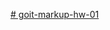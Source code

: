 [# goit-markup-hw-01](https://www.figma.com/file/aYtXTyJCOD6UjLaUarNWSH/Web-Studio-(Version-2.1)-(Copy)?node-id=1%3A3)
